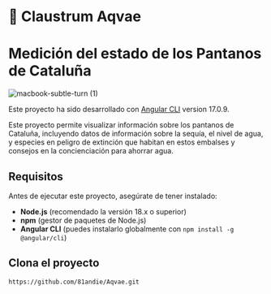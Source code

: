 
#  🌊 Claustrum Aqvae
# Medición del estado de los Pantanos de Cataluña
![macbook-subtle-turn (1)](https://github.com/user-attachments/assets/21425d24-78d8-4328-99d3-2777f8ad3a66)


Este proyecto ha sido desarrollado con  [Angular CLI](https://github.com/angular/angular-cli) version 17.0.9.

Este proyecto permite visualizar información sobre los pantanos de Cataluña, incluyendo datos  de información sobre la sequía, el nivel de agua, y especies en peligro de extinción que habitan en estos embalses y consejos en la concienciación para ahorrar agua.

## Requisitos
Antes de ejecutar este proyecto, asegúrate de tener instalado:

- **Node.js** (recomendado la versión 18.x o superior)
- **npm** (gestor de paquetes de Node.js)
- **Angular CLI** (puedes instalarlo globalmente con `npm install -g @angular/cli`)

## Clona el proyecto

```https://github.com/81andie/Aqvae.git```




